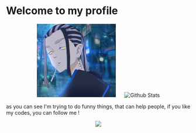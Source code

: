 <!--
**dgdgfxsgfsdfs/dgdgfxsgfsdfs** is a ✨ _special_ ✨ repository because its `README.md` (this file) appears on your GitHub profile.

Here are some ideas to get you started:

- 🔭 I’m currently working on ...
- 🌱 I’m currently learning ...
- 👯 I’m looking to collaborate on ...
- 🤔 I’m looking for help with ...
- 💬 Ask me about ...
- 📫 How to reach me: ...
- 😄 Pronouns: ...
- ⚡ Fun fact: ...
-->
<h1> Welcome to my profile </h1>
<p align="center">
  <img src="https://github.com/dgdgfxsgfsdfs/dgdgfxsgfsdfs/blob/main/7087280.jpg" alt="Roniniscoding" height="200" style="margin-right: 20px"/>
  <img src="https://github-readme-stats.vercel.app/api?username=dgdgfxsgfsdfs&show_icons=true&theme=graywhite" alt="Github Stats" />
</p>

as you can see I'm trying to do funny things, that can help people, if you like my codes, you can follow me ! 

<p align="center">
<img src="https://profile-counter.glitch.me/dgdgfxsgfsdfs/count.svg" />
</p>


